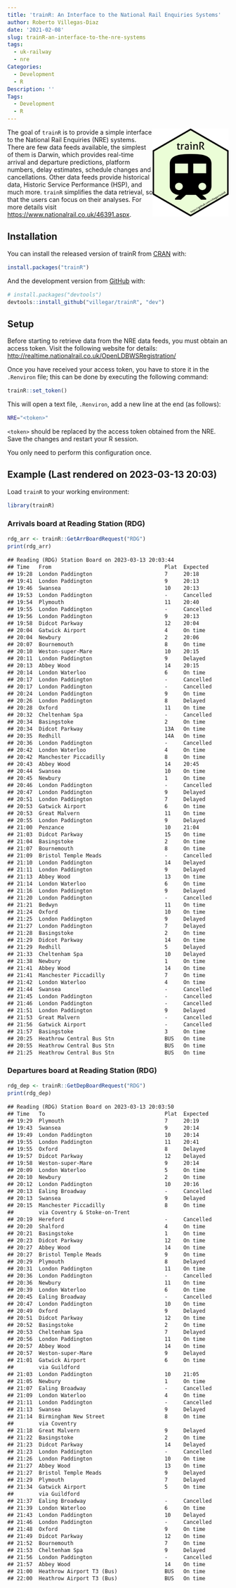 ```yaml
---
title: 'trainR: An Interface to the National Rail Enquiries Systems'
author: Roberto Villegas-Diaz
date: '2021-02-08'
slug: trainR-an-interface-to-the-nre-systems
tags:
  - uk-railway
  - nre
Categories:
  - Development
  - R
Description: ''
Tags:
  - Development
  - R
---
```


<img src="https://raw.githubusercontent.com/villegar/trainR/main/inst/images/logo.png" alt="logo" align="right" height=200px/>

The goal of `trainR` is to provide a simple interface to the 
National Rail Enquiries (NRE) systems. There are few data feeds 
available, the simplest of them is Darwin, which provides real-time 
arrival and departure predictions, platform numbers, delay estimates, 
schedule changes and cancellations. Other data feeds provide historical 
data, Historic Service Performance (HSP), and much more. `trainR` 
simplifies the data retrieval, so that the users can focus on their 
analyses. For more details visit 
https://www.nationalrail.co.uk/46391.aspx.

## Installation

You can install the released version of trainR from [CRAN](https://CRAN.R-project.org) with:

``` r
install.packages("trainR")
```

And the development version from [GitHub](https://github.com/) with:

``` r
# install.packages("devtools")
devtools::install_github("villegar/trainR", "dev")
```

## Setup
Before starting to retrieve data from the NRE data feeds, you must obtain an access token. 
Visit the following website for details: http://realtime.nationalrail.co.uk/OpenLDBWSRegistration/

Once you have received your access token, you have to store it in the `.Renviron` file; this can be 
done by executing the following command:


```r
trainR::set_token()
```

This will open a text file, `.Renviron`, add a new line at the end (as follows):

```bash
NRE="<token>"
```

`<token>` should be replaced by the access token obtained from the NRE. Save the changes and restart 
your R session.

You only need to perform this configuration once.

## Example (Last rendered on 2023-03-13 20:03)

Load `trainR` to your working environment:

```r
library(trainR)
```

### Arrivals board at Reading Station (RDG)


```r
rdg_arr <- trainR::GetArrBoardRequest("RDG")
print(rdg_arr)
```

```
## Reading (RDG) Station Board on 2023-03-13 20:03:44
## Time   From                                    Plat  Expected
## 19:28  London Paddington                       7     20:18
## 19:41  London Paddington                       9     20:13
## 19:46  Swansea                                 10    20:13
## 19:53  London Paddington                       -     Cancelled
## 19:54  Plymouth                                11    20:40
## 19:55  London Paddington                       -     Cancelled
## 19:56  London Paddington                       9     20:13
## 19:58  Didcot Parkway                          12    20:04
## 20:04  Gatwick Airport                         4     On time
## 20:04  Newbury                                 2     20:06
## 20:07  Bournemouth                             8     On time
## 20:10  Weston-super-Mare                       10    20:15
## 20:11  London Paddington                       9     Delayed
## 20:13  Abbey Wood                              14    20:15
## 20:14  London Waterloo                         6     On time
## 20:17  London Paddington                       -     Cancelled
## 20:17  London Paddington                       -     Cancelled
## 20:24  London Paddington                       9     On time
## 20:26  London Paddington                       8     Delayed
## 20:28  Oxford                                  11    On time
## 20:32  Cheltenham Spa                          -     Cancelled
## 20:34  Basingstoke                             2     On time
## 20:34  Didcot Parkway                          13A   On time
## 20:35  Redhill                                 14A   On time
## 20:36  London Paddington                       -     Cancelled
## 20:42  London Waterloo                         4     On time
## 20:42  Manchester Piccadilly                   8     On time
## 20:43  Abbey Wood                              14    20:45
## 20:44  Swansea                                 10    On time
## 20:45  Newbury                                 1     On time
## 20:46  London Paddington                       -     Cancelled
## 20:47  London Paddington                       9     Delayed
## 20:51  London Paddington                       7     Delayed
## 20:53  Gatwick Airport                         6     On time
## 20:53  Great Malvern                           11    On time
## 20:55  London Paddington                       9     Delayed
## 21:00  Penzance                                10    21:04
## 21:03  Didcot Parkway                          15    On time
## 21:04  Basingstoke                             2     On time
## 21:07  Bournemouth                             8     On time
## 21:09  Bristol Temple Meads                    -     Cancelled
## 21:10  London Paddington                       14    Delayed
## 21:11  London Paddington                       9     Delayed
## 21:13  Abbey Wood                              13    On time
## 21:14  London Waterloo                         6     On time
## 21:16  London Paddington                       9     Delayed
## 21:20  London Paddington                       -     Cancelled
## 21:21  Bedwyn                                  11    On time
## 21:24  Oxford                                  10    On time
## 21:25  London Paddington                       9     Delayed
## 21:27  London Paddington                       7     Delayed
## 21:28  Basingstoke                             2     On time
## 21:29  Didcot Parkway                          14    On time
## 21:29  Redhill                                 5     Delayed
## 21:33  Cheltenham Spa                          10    Delayed
## 21:38  Newbury                                 1     On time
## 21:41  Abbey Wood                              14    On time
## 21:41  Manchester Piccadilly                   7     On time
## 21:42  London Waterloo                         4     On time
## 21:44  Swansea                                 -     Cancelled
## 21:45  London Paddington                       -     Cancelled
## 21:46  London Paddington                       -     Cancelled
## 21:51  London Paddington                       9     Delayed
## 21:53  Great Malvern                           -     Cancelled
## 21:56  Gatwick Airport                         -     Cancelled
## 21:57  Basingstoke                             3     On time
## 20:25  Heathrow Central Bus Stn                BUS   On time
## 20:55  Heathrow Central Bus Stn                BUS   On time
## 21:25  Heathrow Central Bus Stn                BUS   On time
```

### Departures board at Reading Station (RDG)


```r
rdg_dep <- trainR::GetDepBoardRequest("RDG")
print(rdg_dep)
```

```
## Reading (RDG) Station Board on 2023-03-13 20:03:50
## Time   To                                      Plat  Expected
## 19:29  Plymouth                                7     20:19
## 19:43  Swansea                                 9     20:14
## 19:49  London Paddington                       10    20:14
## 19:55  London Paddington                       11    20:41
## 19:55  Oxford                                  8     Delayed
## 19:57  Didcot Parkway                          12    Delayed
## 19:58  Weston-super-Mare                       9     20:14
## 20:09  London Waterloo                         5     On time
## 20:10  Newbury                                 2     On time
## 20:12  London Paddington                       10    20:16
## 20:13  Ealing Broadway                         -     Cancelled
## 20:13  Swansea                                 9     Delayed
## 20:15  Manchester Piccadilly                   8     On time
##        via Coventry & Stoke-on-Trent           
## 20:19  Hereford                                -     Cancelled
## 20:20  Shalford                                4     On time
## 20:21  Basingstoke                             1     On time
## 20:23  Didcot Parkway                          12    On time
## 20:27  Abbey Wood                              14    On time
## 20:27  Bristol Temple Meads                    9     On time
## 20:29  Plymouth                                8     Delayed
## 20:31  London Paddington                       11    On time
## 20:36  London Paddington                       -     Cancelled
## 20:36  Newbury                                 11    On time
## 20:39  London Waterloo                         6     On time
## 20:45  Ealing Broadway                         -     Cancelled
## 20:47  London Paddington                       10    On time
## 20:49  Oxford                                  9     Delayed
## 20:51  Didcot Parkway                          12    On time
## 20:52  Basingstoke                             2     On time
## 20:53  Cheltenham Spa                          7     Delayed
## 20:56  London Paddington                       11    On time
## 20:57  Abbey Wood                              14    On time
## 20:57  Weston-super-Mare                       9     Delayed
## 21:01  Gatwick Airport                         6     On time
##        via Guildford                           
## 21:03  London Paddington                       10    21:05
## 21:05  Newbury                                 1     On time
## 21:07  Ealing Broadway                         -     Cancelled
## 21:09  London Waterloo                         4     On time
## 21:11  London Paddington                       -     Cancelled
## 21:13  Swansea                                 9     Delayed
## 21:14  Birmingham New Street                   8     On time
##        via Coventry                            
## 21:18  Great Malvern                           9     Delayed
## 21:22  Basingstoke                             2     On time
## 21:23  Didcot Parkway                          14    Delayed
## 21:23  London Paddington                       -     Cancelled
## 21:26  London Paddington                       10    On time
## 21:27  Abbey Wood                              13    On time
## 21:27  Bristol Temple Meads                    9     Delayed
## 21:29  Plymouth                                7     Delayed
## 21:34  Gatwick Airport                         5     On time
##        via Guildford                           
## 21:37  Ealing Broadway                         -     Cancelled
## 21:39  London Waterloo                         6     On time
## 21:43  London Paddington                       10    Delayed
## 21:46  London Paddington                       -     Cancelled
## 21:48  Oxford                                  9     On time
## 21:49  Didcot Parkway                          12    On time
## 21:52  Bournemouth                             7     On time
## 21:53  Cheltenham Spa                          9     Delayed
## 21:56  London Paddington                       -     Cancelled
## 21:57  Abbey Wood                              14    On time
## 21:00  Heathrow Airport T3 (Bus)               BUS   On time
## 22:00  Heathrow Airport T3 (Bus)               BUS   On time
```
